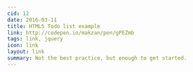 ```yaml
---
cid: 12
date: 2016-03-11
title: HTML5 Todo list example
link: http://codepen.io/makzan/pen/gPEZmb
tags: link, jquery
icon: link
layout: link
summary: Not the best practice, but enough to get started.
---
```


